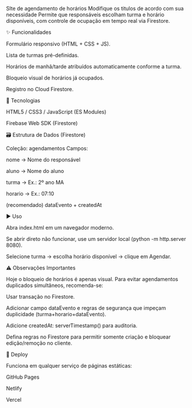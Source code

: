 SIte de agendamento de horários
Modifique os titulos de acordo com sua necessidade
Permite que responsáveis escolham turma e horário disponíveis, com controle de ocupação em tempo real via Firestore.

✨ Funcionalidades

Formulário responsivo (HTML + CSS + JS).

Lista de turmas pré-definidas.

Horários de manhã/tarde atribuídos automaticamente conforme a turma.

Bloqueio visual de horários já ocupados.

Registro no Cloud Firestore.

🧱 Tecnologias

HTML5 / CSS3 / JavaScript (ES Modules)

Firebase Web SDK (Firestore)

🗃️ Estrutura de Dados (Firestore)

Coleção: agendamentos
Campos:

nome → Nome do responsável

aluno → Nome do aluno

turma → Ex.: 2º ano MA

horario → Ex.: 07:10

(recomendado) dataEvento + createdAt

▶️ Uso

Abra index.html em um navegador moderno.

Se abrir direto não funcionar, use um servidor local (python -m http.server 8080).

Selecione turma → escolha horário disponível → clique em Agendar.

⚠️ Observações Importantes

Hoje o bloqueio de horários é apenas visual. Para evitar agendamentos duplicados simultâneos, recomenda-se:

Usar transação no Firestore.

Adicionar campo dataEvento e regras de segurança que impeçam duplicidade (turma+horario+dataEvento).

Adicione createdAt: serverTimestamp() para auditoria.

Defina regras no Firestore para permitir somente criação e bloquear edição/remoção no cliente.

🚀 Deploy

Funciona em qualquer serviço de páginas estáticas:

GitHub Pages

Netlify

Vercel
